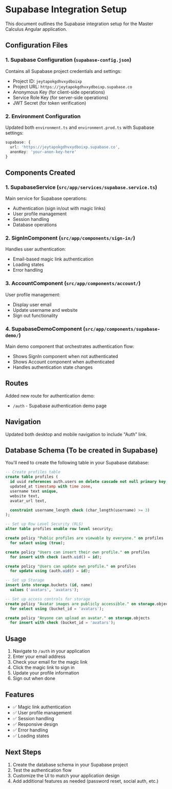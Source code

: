 # Supabase Integration Setup

This document outlines the Supabase integration setup for the Master Calculus Angular application.

## Configuration Files

### 1. Supabase Configuration (`supabase-config.json`)
Contains all Supabase project credentials and settings:
- Project ID: `jeytapokgdhvxydboixp`
- Project URL: `https://jeytapokgdhvxydboixp.supabase.co`
- Anonymous Key (for client-side operations)
- Service Role Key (for server-side operations)
- JWT Secret (for token verification)

### 2. Environment Configuration
Updated both `environment.ts` and `environment.prod.ts` with Supabase settings:
```typescript
supabase: {
  url: 'https://jeytapokgdhvxydboixp.supabase.co',
  anonKey: 'your-anon-key-here'
}
```

## Components Created

### 1. SupabaseService (`src/app/services/supabase.service.ts`)
Main service for Supabase operations:
- Authentication (sign in/out with magic links)
- User profile management
- Session handling
- Database operations

### 2. SignInComponent (`src/app/components/sign-in/`)
Handles user authentication:
- Email-based magic link authentication
- Loading states
- Error handling

### 3. AccountComponent (`src/app/components/account/`)
User profile management:
- Display user email
- Update username and website
- Sign out functionality

### 4. SupabaseDemoComponent (`src/app/components/supabase-demo/`)
Main demo component that orchestrates authentication flow:
- Shows SignIn component when not authenticated
- Shows Account component when authenticated
- Handles authentication state changes

## Routes

Added new route for authentication demo:
- `/auth` - Supabase authentication demo page

## Navigation

Updated both desktop and mobile navigation to include "Auth" link.

## Database Schema (To be created in Supabase)

You'll need to create the following table in your Supabase database:

```sql
-- Create profiles table
create table profiles (
  id uuid references auth.users on delete cascade not null primary key,
  updated_at timestamp with time zone,
  username text unique,
  website text,
  avatar_url text,

  constraint username_length check (char_length(username) >= 3)
);

-- Set up Row Level Security (RLS)
alter table profiles enable row level security;

create policy "Public profiles are viewable by everyone." on profiles
  for select using (true);

create policy "Users can insert their own profile." on profiles
  for insert with check (auth.uid() = id);

create policy "Users can update own profile." on profiles
  for update using (auth.uid() = id);

-- Set up Storage
insert into storage.buckets (id, name)
  values ('avatars', 'avatars');

-- Set up access controls for storage
create policy "Avatar images are publicly accessible." on storage.objects
  for select using (bucket_id = 'avatars');

create policy "Anyone can upload an avatar." on storage.objects
  for insert with check (bucket_id = 'avatars');
```

## Usage

1. Navigate to `/auth` in your application
2. Enter your email address
3. Check your email for the magic link
4. Click the magic link to sign in
5. Update your profile information
6. Sign out when done

## Features

- ✅ Magic link authentication
- ✅ User profile management
- ✅ Session handling
- ✅ Responsive design
- ✅ Error handling
- ✅ Loading states

## Next Steps

1. Create the database schema in your Supabase project
2. Test the authentication flow
3. Customize the UI to match your application design
4. Add additional features as needed (password reset, social auth, etc.) 